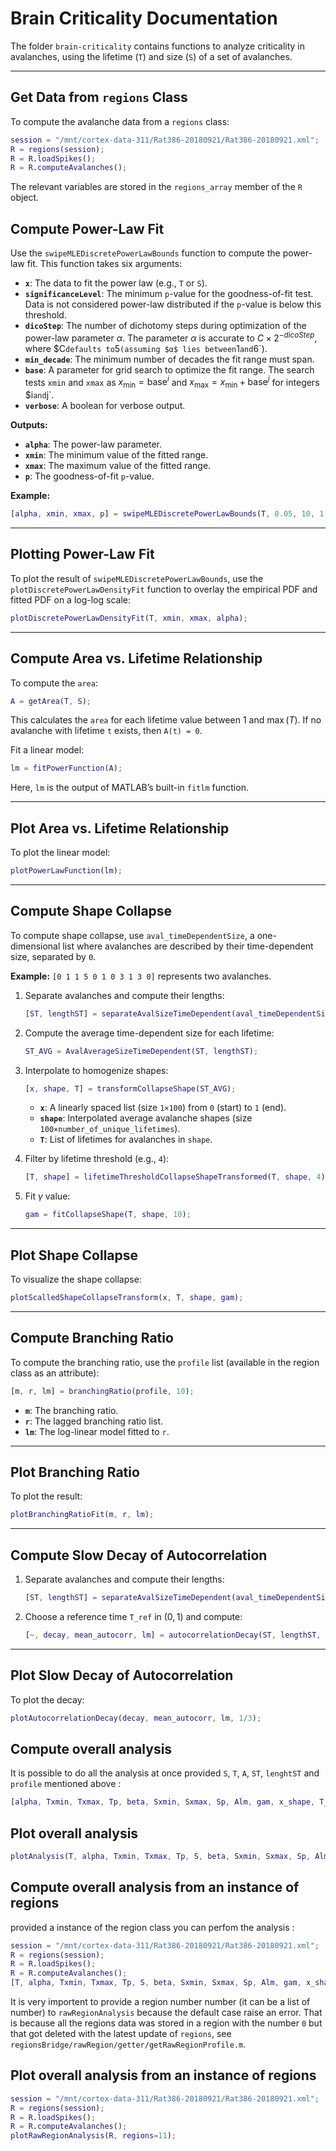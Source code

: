 # Brain Criticality Documentation

The folder `brain-criticality` contains functions to analyze criticality in avalanches, using the lifetime (`T`) and size (`S`) of a set of avalanches.

--- 

## Get Data from `regions` Class  

To compute the avalanche data from a `regions` class:  

```matlab
session = "/mnt/cortex-data-311/Rat386-20180921/Rat386-20180921.xml";
R = regions(session);
R = R.loadSpikes();
R = R.computeAvalanches();
```  

The relevant variables are stored in the `regions_array` member of the `R` object.

## Compute Power-Law Fit

Use the `swipeMLEDiscretePowerLawBounds` function to compute the power-law fit. This function takes six arguments:

- **`x`**: The data to fit the power law (e.g., `T` or `S`).
- **`significanceLevel`**: The minimum `p`-value for the goodness-of-fit test. Data is not considered power-law distributed if the `p`-value is below this threshold.
- **`dicoStep`**: The number of dichotomy steps during optimization of the power-law parameter $α$. The parameter $α$ is accurate to $C × 2^{-dicoStep}$, where $C` defaults to `5` (assuming $α$ lies between `1` and `6`).
- **`min_decade`**: The minimum number of decades the fit range must span.
- **`base`**: A parameter for grid search to optimize the fit range. The search tests `xmin` and `xmax` as $x_{\text{min}} = \text{base}^i$ and $x_{\text{max}} = x_{\text{min}} + \text{base}^j$ for integers $i` and `j`.
- **`verbose`**: A boolean for verbose output.

**Outputs:**

- **`alpha`**: The power-law parameter.
- **`xmin`**: The minimum value of the fitted range.
- **`xmax`**: The maximum value of the fitted range.
- **`p`**: The goodness-of-fit `p`-value.

**Example:**

```matlab
[alpha, xmin, xmax, p] = swipeMLEDiscretePowerLawBounds(T, 0.05, 10, 1, 3, true);
```

---

## Plotting Power-Law Fit

To plot the result of `swipeMLEDiscretePowerLawBounds`, use the `plotDiscretePowerLawDensityFit` function to overlay the empirical PDF and fitted PDF on a log-log scale:

```matlab
plotDiscretePowerLawDensityFit(T, xmin, xmax, alpha);
```

---

## Compute Area vs. Lifetime Relationship

To compute the `area`:

```matlab
A = getArea(T, S);
```

This calculates the `area` for each lifetime value between $1$ and $\max(T)$. If no avalanche with lifetime `t` exists, then `A(t) = 0`.

Fit a linear model:

```matlab
lm = fitPowerFunction(A);
```

Here, `lm` is the output of MATLAB’s built-in `fitlm` function.

---

## Plot Area vs. Lifetime Relationship

To plot the linear model:

```matlab
plotPowerLawFunction(lm);
```

---

## Compute Shape Collapse

To compute shape collapse, use `aval_timeDependentSize`, a one-dimensional list where avalanches are described by their time-dependent size, separated by `0`. 

**Example:** `[0 1 1 5 0 1 0 3 1 3 0]` represents two avalanches.

1. Separate avalanches and compute their lengths:

    ```matlab
    [ST, lengthST] = separateAvalSizeTimeDependent(aval_timeDependentSize);
    ```

2. Compute the average time-dependent size for each lifetime:

    ```matlab
    ST_AVG = AvalAverageSizeTimeDependent(ST, lengthST);
    ```

3. Interpolate to homogenize shapes:

    ```matlab
    [x, shape, T] = transformCollapseShape(ST_AVG);
    ```

    - **`x`**: A linearly spaced list (size `1×100`) from `0` (start) to `1` (end).
    - **`shape`**: Interpolated average avalanche shapes (size `100×number_of_unique_lifetimes`).
    - **`T`**: List of lifetimes for avalanches in `shape`.

4. Filter by lifetime threshold (e.g., `4`):

    ```matlab
    [T, shape] = lifetimeThresholdCollapseShapeTransformed(T, shape, 4);
    ```

5. Fit $\gamma$ value:

    ```matlab
    gam = fitCollapseShape(T, shape, 10);
    ```

---

## Plot Shape Collapse

To visualize the shape collapse:

```matlab
plotScalledShapeCollapseTransform(x, T, shape, gam);
```

---

## Compute Branching Ratio

To compute the branching ratio, use the `profile` list (available in the region class as an attribute):

```matlab
[m, r, lm] = branchingRatio(profile, 10);
```

- **`m`**: The branching ratio.
- **`r`**: The lagged branching ratio list.
- **`lm`**: The log-linear model fitted to `r`.

---

## Plot Branching Ratio

To plot the result:

```matlab
plotBranchingRatioFit(m, r, lm);
```

---

## Compute Slow Decay of Autocorrelation

1. Separate avalanches and compute their lengths:

    ```matlab
    [ST, lengthST] = separateAvalSizeTimeDependent(aval_timeDependentSize);
    ```

2. Choose a reference time `T_ref` in $(0, 1)$ and compute:

    ```matlab
    [~, decay, mean_autocorr, lm] = autocorrelationDecay(ST, lengthST, 1/3);
    ```

---

## Plot Slow Decay of Autocorrelation

To plot the decay:

```matlab
plotAutocorrelationDecay(decay, mean_autocorr, lm, 1/3);
```

## Compute overall analysis

It is possible to do all the analysis at once provided `S`, `T`, `A`, `ST`, `lenghtST` and `profile` mentioned above :

```matlab
[alpha, Txmin, Txmax, Tp, beta, Sxmin, Sxmax, Sp, Alm, gam, x_shape, T_shape, shape, shape_gam, branching, crossCorr, branchingRatiolm, autocorrDecay, mean_autocorr, autocorrlm] = analysis(S, T, A, ST, lengthST, profile, T_ref=1/3)
```

## Plot overall analysis

```matlab
plotAnalysis(T, alpha, Txmin, Txmax, Tp, S, beta, Sxmin, Sxmax, Sp, Alm, gam, x_shape, T_shape, shape, shape_gam, branching, crossCorr, branchingRatiolm, autocorrDecay, mean_autocorr, autocorrlm, 1/3)
```

## Compute overall analysis from an instance of regions

provided a instance of the region class you can perfom the analysis :

```matlab
session = "/mnt/cortex-data-311/Rat386-20180921/Rat386-20180921.xml";
R = regions(session);
R = R.loadSpikes();
R = R.computeAvalanches();
[T, alpha, Txmin, Txmax, Tp, S, beta, Sxmin, Sxmax, Sp, Alm, gam, x_shape, T_shape, shape, shape_gam, branching, crossCorr, branchingRatiolm, autocorrDecay, mean_autocorr, autocorrlm] = rawRegionAnalysis(R, regions=11);
```
It is very importent to provide a region number number (it can be a list of number) to `rawRegionAnalysis` because the default case raise an error. That is because all the regions data was stored in a region with the number `0` but that got deleted with the latest update of `regions`, see `regionsBridge/rawRegion/getter/getRawRegionProfile.m`.

## Plot overall analysis from an instance of regions

```matlab
session = "/mnt/cortex-data-311/Rat386-20180921/Rat386-20180921.xml";
R = regions(session);
R = R.loadSpikes();
R = R.computeAvalanches();
plotRawRegionAnalysis(R, regions=11);
```